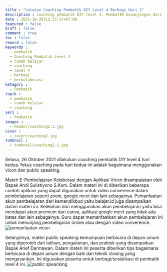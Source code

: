 ```yaml
---
title : "Catatan Coaching Pembatik DIY Level 4 Berbagi Hari 2"
description : coaching pembatik DIY level 4, PembaTIK kepanjangan dari Pembelajaran berbasis TIK, merupakan program Peningkatan Kompetensi TIK guru yang diadakan oleh Pusdatin Kemendikbud. Didalam level 4 ini peserta sudah pada tingkatan berbagi dan berkolaborasi.
date : 2021-10-26T12:33:17+07:00
featured : false
draft : false
comment : true
toc : false
reward : false
keywords : 
  - pembatik
  - Coaching Pembatik Level 4
  - rumah belajar
  - coaching
  - level 4
  - berbagi
  - berkolaborasi
kategori : 
  - Pembatik
topik :
  - pembatik
  - rumah belajar
  - coaching
seri : 
  - Pembatik
images : 
  - header/coaching2.1.jpg
cover : 
  - cover/coaching2.jpg
tumbnail : 
  - tumbnail/coaching2.1.jpg
---
```

Selasa, 26 Oktober 2021 dilakukan coaching pembatik DIY level 4 hari kedua. fokus coaching pada hari kedua ini adalah bagaimana menggunakan vicon dan public speaking.

Materi E-Pembelajaran Kolaborasi dengan Aplikasi Vicon disampaiakan oleh Bapak Andi Sulistiyono S.Kom. Dalam materi ini di diberikan beberapa contoh aplikasi yang dapat digunakan untuk video converence dalam pembelajaran seperti zoom, google meet dan lain sebagainya. Pemanfaatan akun pembelajaran dari kemendikbud yaitu belajar.id juga disampaikan dalam materi ini. Kelebihan dari menggunakan akun pembelajaran yaitu bisa mendapat akun premium dari canva, aplikasi google meet yang tidak ada batas dan lain sebagainya. Guru dapat memanfaatkan akun pembelajaran ini untuk menunjang pembelajaran online atau dengan video converence.
![pemanfaatan vicon](/images/pembatik/coaching2.2.jpg)

Selanjutnya, materi public speaking kemampuan berbicara di depan umum yang diperoleh dari latihan, pengalaman, dan praktek yang disampaikan Bapak Arief Darmawan. Dalam materi ini peserta diberikan tips bagaimana berbicara di depan umum dengan baik dan teknik closing yang mengesankan. Ini digunakan peserta untuk berbagi/sosialisasi di pembatik level 4 ini. 
![public speacking](/images/pembatik/coaching2.3.jpg)